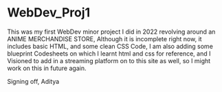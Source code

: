 # WebDev_Proj1
This was my first WebDev minor project I did in 2022 revolving around an ANIME MERCHANDISE STORE, Although it is incomplete right now, it includes basic HTML, and some clean CSS Code,  I am also adding some blueprint Codesheets on which I learnt html and css for reference, and I Visioned to add in a streaming platform on to this site as well, so I might work on this in future again.

Signing off,
Aditya
